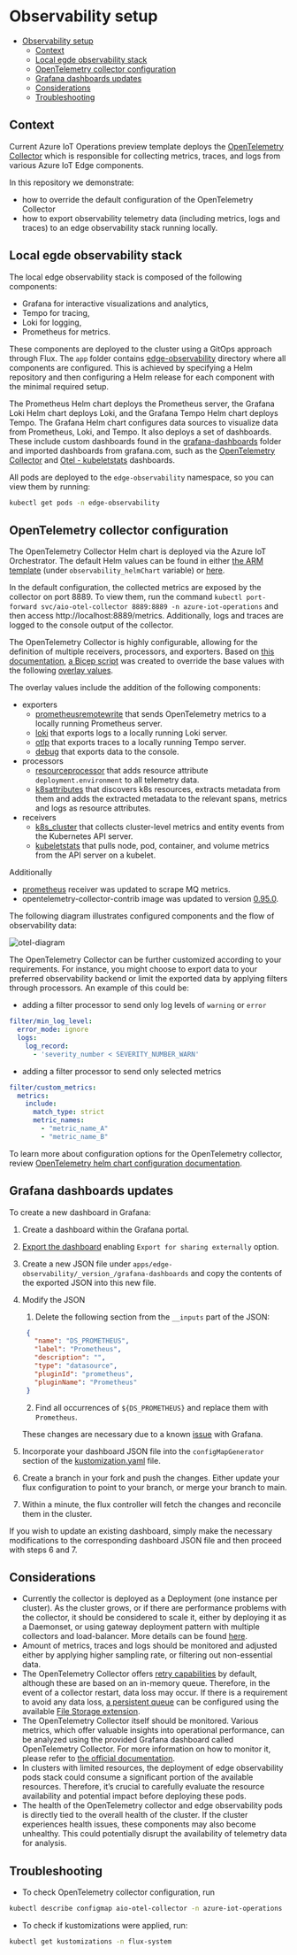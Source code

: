 # Observability setup

- [Observability setup](#observability-setup)
  - [Context](#context)
  - [Local egde observability stack](#local-egde-observability-stack)
  - [OpenTelemetry collector configuration](#opentelemetry-collector-configuration)
  - [Grafana dashboards updates](#grafana-dashboards-updates)
  - [Considerations](#considerations)
  - [Troubleshooting](#troubleshooting)

## Context

Current Azure IoT Operations preview template deploys the [OpenTelemetry Collector](https://opentelemetry.io/docs/collector/) which is responsible for collecting metrics, traces, and logs from various Azure IoT Edge components.

In this repository we demonstrate:

* how to override the default configuration of the OpenTelemetry Collector
* how to export observability telemetry data (including metrics, logs and traces) to an edge observability stack running locally.

## Local egde observability stack

The local edge observability stack is composed of the following components:

* Grafana for interactive visualizations and analytics,
* Tempo for tracing,
* Loki for logging,
* Prometheus for metrics.

These components are deployed to the cluster using a GitOps approach through Flux. The `app` folder contains [edge-observability](./apps/edge-observability/) directory where all components are configured. This is achieved by specifying a Helm repository and then configuring a Helm release for each component with the minimal required setup.

The Prometheus Helm chart deploys the Prometheus server, the Grafana Loki Helm chart deploys Loki, and the Grafana Tempo Helm chart deploys Tempo. The Grafana Helm chart configures data sources to visualize data from Prometheus, Loki, and Tempo. It also deploys a set of dashboards. These include custom dashboards found in the [grafana-dashboards](./apps/edge-observability/1.0/grafana-dashboards/) folder and imported dashboards from grafana.com, such as the [OpenTelemetry Collector](https://grafana.com/dashboards/15983) and [Otel - kubeletstats](https://grafana.com/dashboards/18681) dashboards.

All pods are deployed to the `edge-observability` namespace, so you can view them by running:

```bash
kubectl get pods -n edge-observability
```

## OpenTelemetry collector configuration

The OpenTelemetry Collector Helm chart is deployed via the Azure IoT Orchestrator. The default Helm values can be found in either [the ARM template](../deploy/templates/azureiotops-edited.json) (under `observability_helmChart` variable) or [here](../deploy/templates/aio-otel-collector-base-values.yml).

In the default configuration, the collected metrics are exposed by the collector on port 8889. To view them, run the command `kubectl port-forward svc/aio-otel-collector 8889:8889 -n azure-iot-operations` and then access http://localhost:8889/metrics. Additionally, logs and traces are logged to the console output of the collector.

The OpenTelemetry Collector is highly configurable, allowing for the definition of multiple receivers, processors, and exporters. Based on [this documentation](https://learn.microsoft.com/en-us/azure/iot-operations/deploy-custom/howto-helm#deploy-a-helm-chart-with-override-values), [a Bicep script](../deploy/templates/aio-otel-collector-update.bicep) was created to override the base values with the following [overlay values](../deploy/templates/aio-otel-collector-overlay-values.yml).

The overlay values include the addition of the following components:

* exporters
  * [prometheusremotewrite](https://github.com/open-telemetry/opentelemetry-collector-contrib/blob/main/exporter/prometheusremotewriteexporter/README.md) that sends OpenTelemetry metrics to a locally running Prometheus server.
  * [loki](https://github.com/open-telemetry/opentelemetry-collector-contrib/tree/main/exporter/lokiexporter#readme) that exports logs to a locally running Loki server.
  * [otlp](https://github.com/open-telemetry/opentelemetry-collector/tree/main/exporter/otlpexporter) that exports traces to a locally running Tempo server.
  * [debug](https://github.com/open-telemetry/opentelemetry-collector/tree/main/exporter/debugexporter) that exports data to the console.
* processors
  * [resourceprocessor](https://github.com/open-telemetry/opentelemetry-collector-contrib/tree/main/processor/resourceprocessor) that adds resource attribute `deployment.environment` to all telemetry data.
  * [k8sattributes](https://github.com/open-telemetry/opentelemetry-collector-contrib/blob/main/processor/k8sattributesprocessor/README.md) that discovers k8s resources, extracts metadata from them and adds the extracted metadata to the relevant spans, metrics and logs as resource attributes.
* receivers
  * [k8s_cluster](https://github.com/open-telemetry/opentelemetry-collector-contrib/blob/main/receiver/k8sclusterreceiver/README.md) that collects cluster-level metrics and entity events from the Kubernetes API server.
  * [kubeletstats](https://github.com/open-telemetry/opentelemetry-collector-contrib/blob/main/receiver/kubeletstatsreceiver/README.md) that pulls node, pod, container, and volume metrics from the API server on a kubelet.

Additionally

* [prometheus](https://github.com/open-telemetry/opentelemetry-collector-contrib/tree/main/receiver/prometheusreceiver) receiver was updated to scrape MQ metrics.
* opentelemetry-collector-contrib image was updated to version [0.95.0](https://github.com/open-telemetry/opentelemetry-collector-contrib/releases/tag/v0.95.0).

The following diagram illustrates configured components and the flow of observability data:

![otel-diagram](./images/otel-diagram.jpg)

The OpenTelemetry Collector can be further customized according to your requirements. For instance, you might choose to export data to your preferred observability backend or limit the exported data by applying filters through processors. An example of this could be:

* adding a filter processor to send only log levels of `warning` or `error`

```yml
filter/min_log_level:
  error_mode: ignore
  logs:
    log_record:
      - 'severity_number < SEVERITY_NUMBER_WARN'
```

* adding a filter processor to send only selected metrics

```yml
filter/custom_metrics:
  metrics:
    include:
      match_type: strict
      metric_names:
        - "metric_name_A"
        - "metric_name_B"
```

To learn more about configuration options for the OpenTelemetry collector, review [OpenTelemetry helm chart configuration documentation](https://github.com/open-telemetry/opentelemetry-helm-charts/tree/main/charts/opentelemetry-collector#configuration).

## Grafana dashboards updates

To create a new dashboard in Grafana:

1. Create a dashboard within the Grafana portal.
2. [Export the dashboard](https://grafana.com/docs/grafana/latest/dashboards/manage-dashboards/#export-a-dashboard) enabling `Export for sharing externally` option.
3. Create a new JSON file under `apps/edge-observability/_version_/grafana-dashboards` and copy the contents of the exported JSON into this new file.
4. Modify the JSON
   1. Delete the following section from the `__inputs` part of the JSON:

   ```json
    {
      "name": "DS_PROMETHEUS",
      "label": "Prometheus",
      "description": "",
      "type": "datasource",
      "pluginId": "prometheus",
      "pluginName": "Prometheus"
    }
   ```

   2. Find all occurrences of `${DS_PROMETHEUS}` and replace them with `Prometheus`.

   These changes are necessary due to a known [issue](https://github.com/grafana/grafana/issues/10786) with Grafana.
5. Incorporate your dashboard JSON file into the `configMapGenerator` section of the [kustomization.yaml](../apps/edge-observability/1.0/kustomization.yaml) file.
6. Create a branch in your fork and push the changes. Either update your flux configuration to point to your branch, or merge your branch to main.
7. Within a minute, the flux controller will fetch the changes and reconcile them in the cluster.

If you wish to update an existing dashboard, simply make the necessary modifications to the corresponding dashboard JSON file and then proceed with steps 6 and 7.

## Considerations

* Currently the collector is deployed as a Deployment (one instance per cluster). As the cluster grows, or if there are performance problems with the collector, it should be considered to scale it, either by deploying it as a Daemonset, or using gateway deployment pattern with multiple collectors and load-balancer. More details can be found [here](https://opentelemetry.io/docs/collector/deployment/).
* Amount of metrics, traces and logs should be monitored and adjusted either by applying higher sampling rate, or filtering out non-essential data.
* The OpenTelemetry Collector offers [retry capabilities](https://github.com/open-telemetry/opentelemetry-collector/tree/main/exporter/exporterhelper#configuration) by default, although these are based on an in-memory queue. Therefore, in the event of a collector restart, data loss may occur. If there is a requirement to avoid any data loss, [a persistent queue](https://github.com/open-telemetry/opentelemetry-collector/tree/main/exporter/exporterhelper#persistent-queue) can be configured using the available [File Storage extension](https://github.com/open-telemetry/opentelemetry-collector-contrib/tree/main/extension/storage/filestorage).
* The OpenTelemetry Collector itself should be monitored. Various metrics, which offer valuable insights into operational performance, can be analyzed using the provided Grafana dashboard called OpenTelemetry Collector. For more information on how to monitor it, please refer to [the official documentation](https://github.com/open-telemetry/opentelemetry-collector/blob/main/docs/monitoring.md).
* In clusters with limited resources, the deployment of edge observability pods stack could consume a significant portion of the available resources. Therefore, it’s crucial to carefully evaluate the resource availability and potential impact before deploying these pods.
* The health of the OpenTelemetry collector and edge observability pods is directly tied to the overall health of the cluster. If the cluster experiences health issues, these components may also become unhealthy. This could potentially disrupt the availability of telemetry data for analysis.

## Troubleshooting

* To check OpenTelemetry collector configuration, run

```bash
kubectl describe configmap aio-otel-collector -n azure-iot-operations
```

* To check if kustomizations were applied, run:

```bash
kubectl get kustomizations -n flux-system
```
